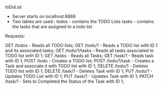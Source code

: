 toDoList

- Server starts on localhost:8888
- Two tables are used : todos - contains the TODO Lists
                        tasks - contains the tasks that are assigned to a todo list

Requests:

GET /todos - Reads all TODO lists;
GET /todo/1 - Reads a TODO list with ID 1 and its associated tasks;
GET /todo/1/tasks - Reads all tasks associated to TODO list with ID 1;
GET /tasks - Reads all Tasks;
GET /task/1 - Reads task with ID 1;
POST /todo - Creates a TODO list;
POST /todo/1/task - Creates a Task and associate it with TODO list with ID 1;
DELETE /todo/1 - Deletes TODO list with ID 1;
DELETE /task/1 - Deletes Task with ID 1;
PUT /todo/1 - Updates TODO List with ID 1;
PUT /task/1 - Updates Task with ID 1;
PATCH /task/1 - Sets to Completed the Status of the Task with ID 1;

